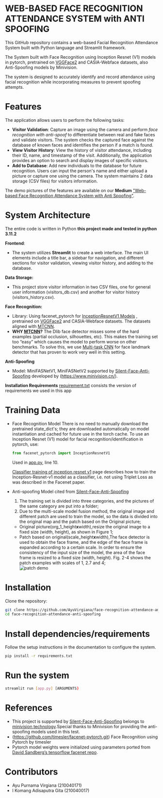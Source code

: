 # WEB-BASED FACE RECOGNITION ATTENDANCE SYSTEM with ANTI SPOOFING
This GitHub repository contains a web-based Facial Recognition Attendance System built with Python language and Streamlit framework. 

The System built with Face Recognition using Inception Resnet (V1) models in pytorch, pretrained on [VGGFace2](https://www.robots.ox.ac.uk/~vgg/data/vgg_face2/) and CASIA-Webface datasets, also Anti-Spoofing models by Minivision. 

The system is designed to accurately identify and record attendance using facial recognition while incorporating measures to prevent spoofing attempts.

# Features
The application allows users to perform the following tasks:
- **Visitor Validation**: Capture an image using the camera and perform *face recognition with anti-spoof* to differentiate between real and fake faces and validate visitors. The system checks the captured face against the database of known faces and identifies the person if a match is found.
- **View Visitor History**: View the history of visitor attendance, including their ID, name, and timestamp of the visit. Additionally, the application provides an option to search and display images of specific visitors.
- **Add to Database**: Add new individuals to the database for future recognition. Users can input the person's name and either upload a picture or capture one using the camera. The system maintains 2 data storage (CSV files) for visitors information.

The demo pictures of the features are available on our **Medium** ["Web-based Face Recognition Attendance System with Anti Spoofing"](https://medium.com/@ayuvirgiana10/web-based-face-recognition-attendance-system-with-anti-spoofing-cd479d193e6b).

# System Architecture
The entire code is written in Python **this project made and tested in python 3.11.2**

**Frontend**: 
- The system utilizes **Streamlit** to create a web interface. The main UI elements include a title bar, a sidebar for navigation, and different sections for
  visitor validation, viewing visitor history, and adding to the database.

**Data Storage:**
- This project store visitor information in two CSV files, one for general user information (visitors_db.csv) and another for visitor history (visitors_history.csv).

**Face Recognition:**
- Library:
  Using facenet_pytorch for [InceptionResnetV1 Models](https://arxiv.org/abs/1602.07261) , pretrained on [VGGFace2](https://www.robots.ox.ac.uk/~vgg/data/vgg_face2/) and CASIA-Webface datasets. The datasets aligned with [MTCNN](https://kpzhang93.github.io/MTCNN_face_detection_alignment/index.html).
- **WHY [MTCNN](https://kpzhang93.github.io/MTCNN_face_detection_alignment/index.html)?**
  The Dlib face detector misses some of the hard examples (partial occlusion, silhouettes, etc). This makes the training set too “easy” which causes the model to perform worse on other benchmarks. To solve this, we use [Multi-task CNN](https://kpzhang93.github.io/MTCNN_face_detection_alignment/index.html) for face landmark detector that has proven to work very well in this setting.

**Anti-Spoofing**
- Model: MiniFASNetV1, MiniFASNetV2 supported by [Silent-Face-Anti-Spoofing](https://github.com/computervisioneng/Silent-Face-Anti-Spoofing.git) developed by (https://www.minivision.cn/).

**Installation Requirements**
[requirement.txt](https://github.com/AyuVirgiana/face-recognition-attendance-anti-spoofing/blob/main/requirement.txt) consists the version of requirements we used in this app

# Training Data 
- Face Recognition Model
  There is no need to manually download the pretrained state_dict's; they are downloaded automatically on model instantiation and cached for future use in the torch cache. To use an Inception Resnet (V1) model for facial recognition/identification in pytorch, use:

  ```python
  from facenet_pytorch import InceptionResnetV1 
  ```
  Used in [app.py](https://github.com/AyuVirgiana/face-recognition-attendance-anti-spoofing/blob/main/app.py), line 10.

  [Classifier training of inception resnet v1](https://github.com/davidsandberg/facenet/wiki/Classifier-training-of-inception-resnet-v1) page describes how to train the Inception-Resnet-v1 model as a classifier, i.e. not using Triplet Loss as was described in the Facenet paper.

- Anti-spoofing Model
  cited from [Silent-Face-Anti-Spoofing](https://github.com/computervisioneng/Silent-Face-Anti-Spoofing.git)
  1. The training set is divided into three categories, and the pictures of the same category are put into a folder;  
  2. Due to the multi-scale model fusion method, the original image and different patch are used to train the model, so the data is divided into the original map and the patch based on the Original picture;  
  - Original picture(org_1_height**x**width),resize the original image to a fixed size (width, height), as shown in Figure 1;  
  - Patch based on original(scale_height**x**width),The face detector is used to obtain the face frame, and the edge of the face frame is expanded according to a certain scale. In order to ensure the consistency of the input size of the model, the area of the face frame is resized to a fixed size (width, height). Fig. 2-4 shows the patch examples with scales of 1, 2.7 and 4;  
  ![patch demo](https://github.com/minivision-ai/Silent-Face-Anti-Spoofing/blob/master/images/patch_demo.png)  


# Installation
Clone the repository:
```bash
git clone https://github.com/AyuVirgiana/face-recognition-attendance-anti-spoofing.git
cd face-recognition-attendance-anti-spoofing
```
# Install dependencies/requirements
Follow the setup instructions in the documentation to configure the system.
```bash
pip install -r requirements.txt
```
# Run the system
```bash
streamlit run [app.py] [ARGUMENTS)
```
   
# References
- This project is supported by [Silent-Face-Anti-Spoofing](https://github.com/computervisioneng/Silent-Face-Anti-Spoofing.git) belongs to [minivision technology](https://www.minivision.cn/).Special thanks to Minivision for providing the anti-spoofing models used in this test. 
- (https://github.com/timesler/facenet-pytorch.git) Face Recognition using Pytorch by timesler
- Pytorch model weights were initialized using parameters ported from [David Sandberg’s tensorflow facenet repo](https://github.com/davidsandberg/facenet.git).


# Contributors
- Ayu Purnama Virgiana (210040171)
- I Komang Adisaputra Gita (210040017)
